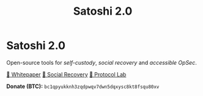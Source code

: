 ﻿---
layout: default
title: Satoshi 2.0
---

<div class="hero">
  <div class="bg"></div>
  <div class="inner">
    <h1>Satoshi 2.0</h1>
    <p>
      Open-source tools for <em>self-custody</em>, <em>social recovery</em> and <em>accessible OpSec</em>.
    </p>
    <p>
      <a class="btn" href="https://github.com/voraxanon/whitepaper" target="_blank" rel="noopener">📜 Whitepaper</a>
      <a class="btn" href="https://github.com/voraxanon/social-recovery" target="_blank" rel="noopener">🛟 Social Recovery</a>
      <a class="btn" href="https://github.com/voraxanon/protocol-lab" target="_blank" rel="noopener">🧪 Protocol Lab</a>
    </p>
    <p><strong>Donate (BTC):</strong> <code>bc1qpyukknh3zqdpwqv7dwn5dqxysc8kt8fsqu80xv</code></p>
  </div>
</div>
